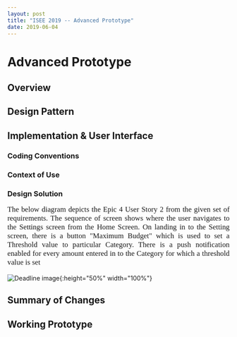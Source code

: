 ```yaml
---
layout: post
title: "ISEE 2019 -- Advanced Prototype"
date: 2019-06-04
---
```


# Advanced Prototype

## Overview

## Design Pattern

## Implementation & User Interface

### Coding Conventions

### Context of Use

### Design Solution

<p style="font-family:Times;font-size:120%;text-align:justify"> The below diagram depicts the Epic 4 User Story 2 from the given set of requirements. The sequence of screen shows where the user navigates to the Settings screen from the Home Screen. On landing in to the Setting screen, there is a button "Maximum Budget" which is used to set a Threshold value to particular Category. There is a push notification enabled for every amount entered in to the Category for which a threshold value is set

![Deadline image]({{site.baseurl}}/images/Epic4_Story2.png "Epic4 Story 2"){:height="50%" width="100%"}


## Summary of Changes

## Working Prototype
